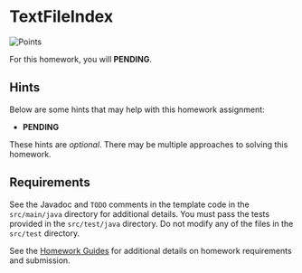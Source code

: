 TextFileIndex
=================================================

![Points](../../blob/badges/points.svg)

For this homework, you will **PENDING**.

## Hints ##

Below are some hints that may help with this homework assignment:

- **PENDING**

These hints are *optional*. There may be multiple approaches to solving this homework.

## Requirements ##

See the Javadoc and `TODO` comments in the template code in the `src/main/java` directory for additional details. You must pass the tests provided in the `src/test/java` directory. Do not modify any of the files in the `src/test` directory.

See the [Homework Guides](https://usf-cs272-spring2022.github.io/guides/homework/) for additional details on homework requirements and submission.
